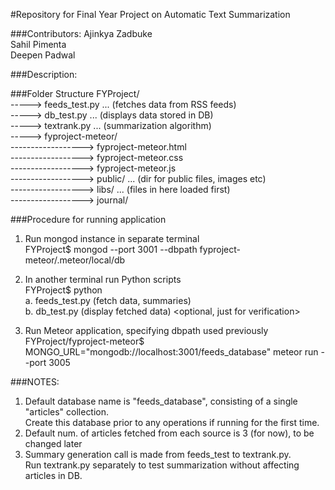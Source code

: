 #Repository for Final Year Project on Automatic Text Summarization

###Contributors:
Ajinkya Zadbuke  
Sahil Pimenta  
Deepen Padwal  

###Description:
<to-do>

###Folder Structure
FYProject/  
-----> feeds_test.py   ... (fetches data from RSS feeds)  
-----> db_test.py      ... (displays data stored in DB)  
-----> textrank.py    ... (summarization algorithm) <to-do>  
-----> fyproject-meteor/  
------------------> fyproject-meteor.html  
------------------> fyproject-meteor.css  
------------------> fyproject-meteor.js  
------------------> public/   ... (dir for public files, images etc)  
------------------> libs/     ... (files in here loaded first)  
------------------> journal/  

###Procedure for running application
1. Run mongod instance in separate terminal  
   FYProject$ mongod --port 3001 --dbpath fyproject-meteor/.meteor/local/db

2. In another terminal run Python scripts  
   FYProject$ python <filename goes here>  
   a. feeds_test.py   (fetch data, summaries)  
   b. db_test.py    (display fetched data)  <optional, just for verification>  

3. Run Meteor application, specifying dbpath used previously  
   FYProject/fyproject-meteor$ MONGO_URL="mongodb://localhost:3001/feeds_database" meteor run --port 3005

###NOTES:  
1. Default database name is "feeds_database", consisting of a single "articles" collection.  
   Create this database prior to any operations if running for the first time.   
2. Default num. of articles fetched from each source is 3 (for now), to be changed later
3. Summary generation call is made from feeds_test to textrank.py.  
   Run textrank.py separately to test summarization without affecting articles in DB.